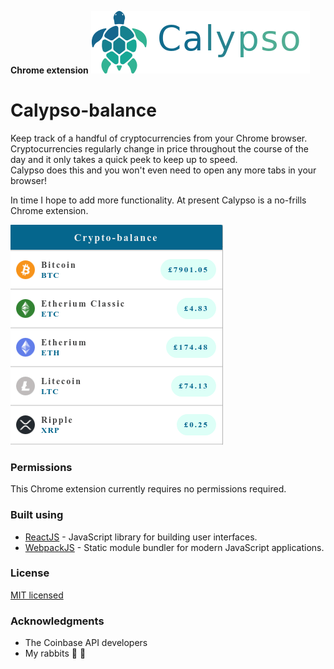 **Chrome extension**
![crypto_the_turtle](/calypso_header.png)

# Calypso-balance

Keep track of a handful of cryptocurrencies from your Chrome browser.
Cryptocurrencies regularly change in price throughout the course of the day and it only takes a quick peek to keep up to speed.   
Calypso does this and you won't even need to open any more tabs in your browser!

In time I hope to add more functionality. At present Calypso is a no-frills Chrome extension.

![extension](/extension.png)


### Permissions

This Chrome extension currently requires no permissions required.

### Built using

* [ReactJS](https://reactjs.org/docs/getting-started.html) - JavaScript library for building user interfaces.
* [WebpackJS](https://webpack.js.org/) - Static module bundler for modern JavaScript applications.

### License

[MIT licensed](LICENSE.md)

### Acknowledgments

* The Coinbase API developers
* My rabbits :rabbit: :rabbit:
